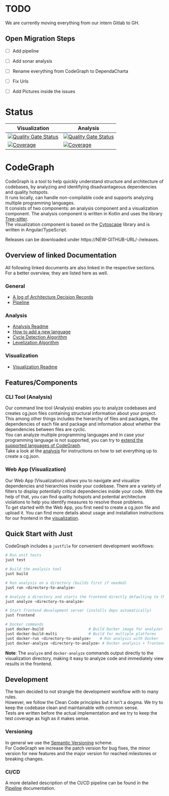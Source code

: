 # TODO

We are currently moving everything from our intern Gitlab to GH. 

## Open Migration Steps

- [ ] Add pipeline
- [ ] Add sonar analysis
- [ ] Rename everything from CodeGraph to DependaCharta
- [ ] Fix Urls
- [ ] Add Pictures inside the issues


# Status 

| Visualization | Analysis |
|---------------|----------|
[![Quality Gate Status](https://codeanalysis.maibornwolff.de/api/project_badges/measure?project=Codegraph-Visualization&metric=alert_status)](https://codeanalysis.maibornwolff.de/dashboard?id=Codegraph-Visualization)| [![Quality Gate Status](https://codeanalysis.maibornwolff.de/api/project_badges/measure?project=Codegraph-Analysis&metric=alert_status)](https://codeanalysis.maibornwolff.de/dashboard?id=Codegraph-Analysis)|
|[![Coverage](https://codeanalysis.maibornwolff.de/api/project_badges/measure?project=Codegraph-Visualization&metric=coverage)](https://codeanalysis.maibornwolff.de/dashboard?id=Codegraph-Visualization)|[![Coverage](https://codeanalysis.maibornwolff.de/api/project_badges/measure?project=Codegraph-Analysis&metric=coverage)](https://codeanalysis.maibornwolff.de/dashboard?id=Codegraph-Analysis)|

# CodeGraph

CodeGraph is a tool to help quickly understand structure and architecture of codebases, by analyzing and identifying disadvantageous dependencies and quality hotspots.  
It runs locally, can handle non-compilable code and supports analyzing multiple programming languages.  
It consists of two components: an analysis component and a visualization component.
The analysis component is written in Kotlin and uses the library [Tree-sitter](https://tree-sitter.github.io/tree-sitter/).  
The visualization component is based on the [Cytoscape](https://js.cytoscape.org/) library and is written in Angular/TypeScript.

Releases can be downloaded under https://NEW-GITHUB-URL/-/releases.

## Overview of linked Documentation
All following linked documents are also linked in the respective sections.  
For a better overview, they are listed here as well.
### General
- [A log of Architecture Decision Records](doc/architecture/decisions)
- [Pipeline](Pipeline.md)

### Analysis
- [Analysis Readme](analysis/README.md)
- [How to add a new language](analysis/howto-add-new-language.md)
- [Cycle Detection Algorithm](analysis/src/main/kotlin/de/maibornwolff/codegraph/pipeline/processing/cycledetection/README.md)
- [Levelization Algorithm](analysis/src/main/kotlin/de/maibornwolff/codegraph/pipeline/processing/levelization/README.md)

### Visualization
- [Visualization Readme](visualization/README.md)


## Features/Components

### CLI Tool (Analysis)
Our command line tool (Analysis) enables you to analyze codebases and creates cg.json files containing structural information about your project. This among other things includes the hierarchy of files and packages, the dependencies of each file and package and information about whether the dependencies between files are cyclic.  
You can analyze multiple programming languages and in case your programming language is not supported, you can try to [extend the supported languages of CodeGraph](analysis/howto-add-new-language.md).  
Take a look at the [analysis](analysis/README.md) for instructions on how to set everything up to create a cg.json.

### Web App (Visualization)
Our Web App (Visualization) allows you to navigate and visualize dependencies and hierarchies inside your codebase. There are a variety of filters to display potentially critical dependencies inside your code. 
With the help of that, you can find quality hotspots and potential architecture violations to help you identify measures to resolve those problems.  
To get started with the Web App, you first need to create a cg.json file and upload it.
You can find more details about usage and installation instructions for our frontend in the [visualization](visualization/README.md).

## Quick Start with Just

CodeGraph includes a `justfile` for convenient development workflows:

```bash
# Run unit tests
just test

# Build the analysis tool
just build

# Run analysis on a directory (builds first if needed)
just run <directory-to-analyze>

# Analyze a directory and starts the frontend directly defaulting to this analysis
just analyze <directory-to-analyze>

# Start frontend development server (installs deps automatically)
just frontend

# Docker commands
just docker-build                    # Build Docker image for analyzer
just docker-build-multi              # Build for multiple platforms
just docker-run <directory-to-analyze>    # Run analysis with Docker
just docker-analyze <directory-to-analyze> # Docker analysis + frontend
```

**Note**: The `analyze` and `docker-analyze` commands output directly to the visualization directory, making it easy to analyze code and immediately view results in the frontend.

## Development
The team decided to not strangle the development workflow with to many rules.  
However, we follow the Clean Code principles but it isn't a dogma. We try to keep the codebase clean and maintainable with common sense.  
Tests are written before the actual implementation and we try to keep the test coverage as high as it makes sense.

### Versioning
In general we use the [Semantic Versioning](https://semver.org) scheme.  
For CodeGraph we increase the patch version for bug fixes, the minor version for new features and the major version for reached milestones or breaking changes.

### CI/CD
A more detailed description of the CI/CD pipeline can be found in the [Pipeline](Pipeline.md) documentation.
